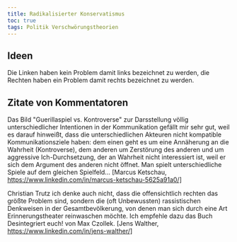 ```yaml
---
title: Radikalisierter Konservatismus
toc: true
tags: Politik Verschwörungstheorien
---
```


## Ideen

Die Linken haben kein Problem damit links bezeichnet zu werden, die Rechten haben ein Problem damit rechts bezeichnet zu werden.

## Zitate von Kommentatoren

Das Bild "Guerillaspiel vs. Kontroverse" zur Darsstellung völlig unterschiedlicher Intentionen in der Kommunikation gefällt mir sehr gut, weil es darauf hinweißt, dass die unterschiedlichen Akteuren nicht kompatible Kommunikationsziele haben: dem einen geht es um eine Annäherung an die Wahrheit (Kontroverse), dem anderen um Zerstörung des anderen und um aggressive Ich-Durchsetzung, der an Wahrheit nicht interessiert ist, weil er sich dem Argument des anderen nicht öffnet. Man spielt unterschiedliche Spiele auf dem gleichen Spielfeld... [Marcus Ketschau, https://www.linkedin.com/in/marcus-ketschau-5625a91a0/]

Christian Trutz ich denke auch nicht, dass die offensichtlich rechten das größte Problem sind, sondern die (oft Unbewussten) rassistischen Denkweisen in der Gesamtbevölkerung, von denen man sich durch eine Art Erinnerungstheater reinwaschen möchte. Ich empfehle dazu das Buch Desintegriert euch! von Max Czollek. [Jens Walther, https://www.linkedin.com/in/jens-walther/]